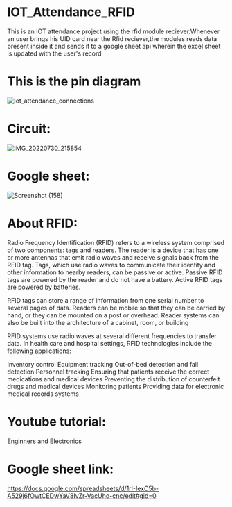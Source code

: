 # IOT_Attendance_RFID
This is an IOT attendance project using the rfid module reciever.Whenever an user brings his UID card near the Rfid reciever,the modules reads data present inside it and sends it to a google sheet api wherein the excel sheet is updated with the user's record


# This is the pin diagram


![iot_attendance_connections](https://user-images.githubusercontent.com/59681238/181935376-2c142044-e982-4aae-8b75-78112a94f833.png)


# Circuit:

![IMG_20220730_215854](https://user-images.githubusercontent.com/59681238/181935522-987b14e9-8666-4857-805a-c398c67a32e4.jpg)

# Google sheet:

![Screenshot (158)](https://user-images.githubusercontent.com/59681238/181935562-0433fc63-beec-4a1a-9e28-458905976f32.png)

# About RFID:
Radio Frequency Identification (RFID) refers to a wireless system comprised of two components: tags and readers. The reader is a device that has one or more antennas that emit radio waves and receive signals back from the RFID tag. Tags, which use radio waves to communicate their identity and other information to nearby readers, can be passive or active. Passive RFID tags are powered by the reader and do not have a battery. Active RFID tags are powered by batteries.

RFID tags can store a range of information from one serial number to several pages of data. Readers can be mobile so that they can be carried by hand, or they can be mounted on a post or overhead. Reader systems can also be built into the architecture of a cabinet, room, or building

RFID systems use radio waves at several different frequencies to transfer data. In health care and hospital settings, RFID technologies include the following applications:

Inventory control
Equipment tracking
Out-of-bed detection and fall detection
Personnel tracking
Ensuring that patients receive the correct medications and medical devices
Preventing the distribution of counterfeit drugs and medical devices
Monitoring patients
Providing data for electronic medical records systems

# Youtube tutorial:
Enginners and Electronics

# Google sheet link:
https://docs.google.com/spreadsheets/d/1rI-IexC5b-A529j6fOwtCEDwYaV8IvZr-VacUho-cnc/edit#gid=0
